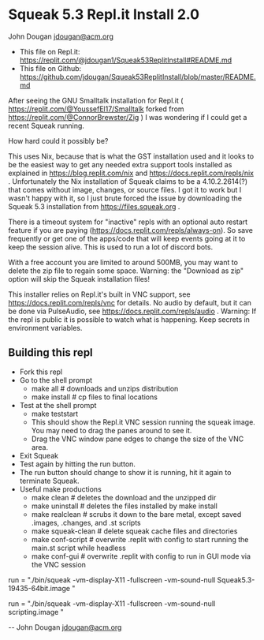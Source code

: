 Squeak 5.3 Repl.it Install 2.0
===============================
John Dougan <jdougan@acm.org>

* This file on Repl.it: https://replit.com/@jdougan1/Squeak53ReplitInstall#README.md
* This file on Github: https://github.com/jdougan/Squeak53ReplitInstall/blob/master/README.md

After seeing the GNU Smalltalk installation for Repl.it ( https://replit.com/@YoussefEl17/Smalltalk forked from https://replit.com/@ConnorBrewster/Zig ) I was wondering if I could get a recent Squeak running.

How hard could it possibly be?

This uses Nix, because that is what the GST installation used and it looks to be the easiest way to get any needed extra support tools installed as explained in https://blog.replit.com/nix and https://docs.replit.com/repls/nix .
Unfortunately the Nix installation of Squeak claims to be a 4.10.2.2614(?) that comes without image, changes, or source files.
I got it to work but I wasn't happy with it, so I just brute forced the issue by downloading the Squeak 5.3 installation from https://files.squeak.org . 

There is a timeout system for "inactive" repls with an optional auto restart feature if you are paying
(https://docs.replit.com/repls/always-on).
So save frequently or get one of the apps/code that will keep events going at it to keep the session alive.
This is used to run a lot of discord bots.

With a free account you are limited to around 500MB, you may want to delete the zip file to regain some space.
Warning: the "Download as zip" option will skip the Squeak installation files!

This installer relies on Repl.it's built in VNC support, see https://docs.replit.com/repls/vnc for details.
No audio by default, but it can be done via PulseAudio, see https://docs.replit.com/repls/audio .
Warning: If the repl is public it is possible to watch what is happening. Keep secrets in environment variables.

Building this repl
-------------------
* Fork this repl
* Go to the shell prompt
  * make all   # downloads and unzips distribution
  * make install  # cp files to final locations
* Test at the shell prompt
  * make teststart
  * This should show the Repl.it VNC session running the squeak image. You may need to drag the panes around to see it.
  * Drag the VNC window pane edges to change the size of the VNC area.
* Exit Squeak
* Test again by hitting the run button.
* The run button should change to show it is running, hit it again to terminate Squeak. 
* Useful make productions
  * make clean    # deletes the download and the unzipped dir
  * make uninstall # deletes the files installed by make install 
  * make realclean  # scrubs it down to the bare metal, except saved .images, .changes, and .st  scripts
  * make squeak-clean  # delete squeak cache files and directories
  * make conf-script  # overwrite .replit with config to start running the main.st script while headless 
  * make conf-gui  # overwrite .replit with config to run in GUI mode via the VNC session

run = "./bin/squeak -vm-display-X11 -fullscreen -vm-sound-null  Squeak5.3-19435-64bit.image "

run = "./bin/squeak -vm-display-X11 -fullscreen -vm-sound-null  scripting.image "

-- 
John Dougan <jdougan@acm.org>